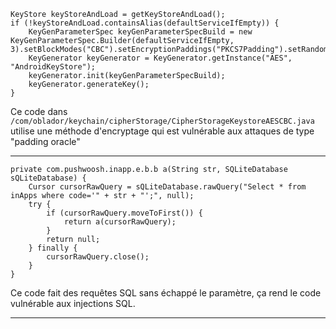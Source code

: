 ```
KeyStore keyStoreAndLoad = getKeyStoreAndLoad();
if (!keyStoreAndLoad.containsAlias(defaultServiceIfEmpty)) {
    KeyGenParameterSpec keyGenParameterSpecBuild = new KeyGenParameterSpec.Builder(defaultServiceIfEmpty, 3).setBlockModes("CBC").setEncryptionPaddings("PKCS7Padding").setRandomizedEncryptionRequired(true).setKeySize(256).build();
    KeyGenerator keyGenerator = KeyGenerator.getInstance("AES", "AndroidKeyStore");
    keyGenerator.init(keyGenParameterSpecBuild);
    keyGenerator.generateKey();
}
```

Ce code dans `/com/oblador/keychain/cipherStorage/CipherStorageKeystoreAESCBC.java` utilise une méthode d'encryptage qui est vulnérable aux attaques de type "padding oracle"

***

```
private com.pushwoosh.inapp.e.b.b a(String str, SQLiteDatabase sQLiteDatabase) {
    Cursor cursorRawQuery = sQLiteDatabase.rawQuery("Select * from inApps where code='" + str + "';", null);
    try {
        if (cursorRawQuery.moveToFirst()) {
            return a(cursorRawQuery);
        }
        return null;
    } finally {
        cursorRawQuery.close();
    }
}
```

Ce code fait des requêtes SQL sans échappé le paramètre, ça rend le code vulnérable aux injections SQL.

***

